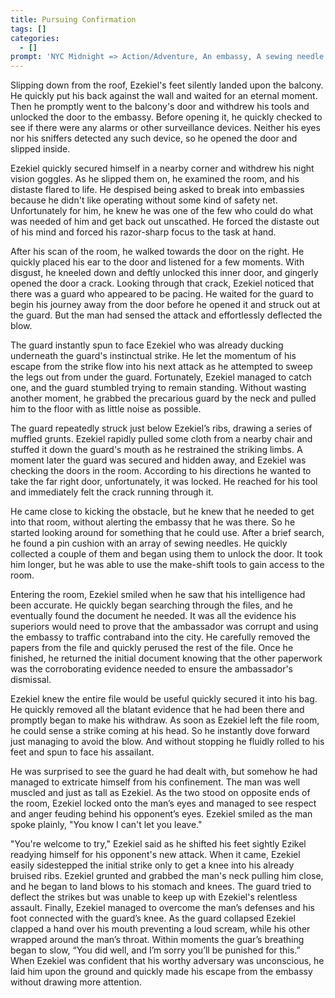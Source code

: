 ```yaml
---
title: Pursuing Confirmation
tags: []
categories:
  - []
prompt: 'NYC Midnight => Action/Adventure, An embassy, A sewing needle'
---
```

Slipping down from the roof, Ezekiel's feet silently landed upon the balcony. He quickly put his back against the wall and waited for an eternal moment. Then he promptly went to the balcony's door and withdrew his tools and unlocked the door to the embassy. Before opening it, he quickly checked to see if there were any alarms or other surveillance devices. Neither his eyes nor his sniffers detected any such device, so he opened the door and slipped inside. 
 
Ezekiel quickly secured himself in a nearby corner and withdrew his night vision goggles. As he slipped them on, he examined the room, and his distaste flared to life.  He despised being asked to break into embassies because he didn't like operating without some kind of safety net. Unfortunately for him, he knew he was one of the few who could do what was needed of him and get back out unscathed.<!-- more --> He forced the distaste out of his mind and forced his razor-sharp focus to the task at hand.
 
After his scan of the room, he walked towards the door on the right. He quickly placed his ear to the door and listened for a few moments. With disgust, he kneeled down and deftly unlocked this inner door, and gingerly opened the door a crack. Looking through that crack, Ezekiel noticed that there was a guard who appeared to be pacing. He waited for the guard to begin his journey away from the door before he opened it and struck out at the guard. But the man had sensed the attack and effortlessly deflected the blow.
 
The guard instantly spun to face Ezekiel who was already ducking underneath the guard's instinctual strike.  He let the momentum of his escape from the strike flow into his next attack as he attempted to sweep the legs out from under the guard.  Fortunately, Ezekiel managed to catch one, and the guard stumbled trying to remain standing.  Without wasting another moment, he grabbed the precarious guard by the neck and pulled him to the floor with as little noise as possible.
 
The guard repeatedly struck just below Ezekiel’s ribs, drawing a series of muffled grunts. Ezekiel rapidly pulled some cloth from a nearby chair and stuffed it down the guard's mouth as he restrained the striking limbs.  A moment later the guard was secured and hidden away, and Ezekiel was checking the doors in the room. According to his directions he wanted to take the far right door, unfortunately, it was locked. He reached for his tool and immediately felt the crack running through it.
 
He came close to kicking the obstacle, but he knew that he needed to get into that room, without alerting the embassy that he was there.  So he started looking around for something that he could use.  After a brief search, he found a pin cushion with an array of sewing needles.  He quickly collected a couple of them and began using them to unlock the door.  It took him longer, but he was able to use the make-shift tools to gain access to the room.
 
Entering the room, Ezekiel smiled when he saw that his intelligence had been accurate. He quickly began searching through the files, and he eventually found the document he needed. It was all the evidence his superiors would need to prove that the ambassador was corrupt and using the embassy to traffic contraband into the city. He carefully removed the papers from the file and quickly perused the rest of the file.  Once he finished, he returned the initial document knowing that the other paperwork was the corroborating evidence needed to ensure the ambassador's dismissal.
 
Ezekiel knew the entire file would be useful quickly secured it into his bag.  He quickly removed all the blatant evidence that he had been there and promptly began to make his withdraw.  As soon as Ezekiel left the file room, he could sense a strike coming at his head.  So he instantly dove forward just managing to avoid the blow.  And without stopping he fluidly rolled to his feet and spun to face his assailant.

He was surprised to see the guard he had dealt with, but somehow he had managed to extricate himself from his confinement.  The man was well muscled and just as tall as Ezekiel.  As the two stood on opposite ends of the room, Ezekiel locked onto the man’s eyes and managed to see respect and anger feuding behind his opponent’s eyes.  Ezekiel smiled as the man spoke plainly, "You know I can't let you leave."

"You're welcome to try," Ezekiel said as he shifted his feet sightly Ezikel readying himself for his opponent's new attack.  When it came, Ezekiel easily sidestepped the initial strike only to get a knee into his already bruised ribs.  Ezekiel grunted and grabbed the man's neck pulling him close, and he began to land blows to his stomach and knees.  The guard tried to deflect the strikes but was unable to keep up with Ezekiel's relentless assault.  Finally, Ezekiel managed to overcome the man’s defenses and his foot connected with the guard’s knee.  As the guard collapsed Ezekiel clapped a hand over his mouth preventing a loud scream, while his other wrapped around the man’s throat.  Within moments the guar’s breathing began to slow, “You did well, and I’m sorry you’ll be punished for this.”
When Ezekiel was confident that his worthy adversary was unconscious, he laid him upon the ground and quickly made his escape from the embassy without drawing more attention.